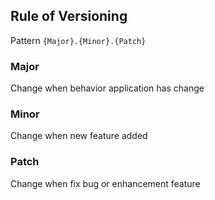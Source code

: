## Rule of Versioning
Pattern `{Major}.{Minor}.{Patch}`

### Major
Change when behavior application has change

### Minor
Change when new feature added

### Patch
Change when fix bug or enhancement feature
